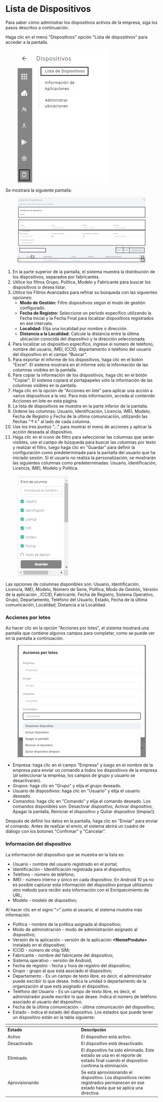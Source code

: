 # Lista de Dispositivos

Para saber cómo administrar los dispositivos activos de la empresa, siga los pasos descritos a continuación.

Haga clic en el menú "Dispositivos" opción "Lista de dispositivos" para acceder a la pantalla.

<figure><img src="../../../.gitbook/assets/image.png" alt=""><figcaption></figcaption></figure>

Se mostrará la siguiente pantalla:

<figure><img src="../../../.gitbook/assets/Captura de tela 2024-12-06 115036.png" alt=""><figcaption></figcaption></figure>

1. En la parte superior de la pantalla, el sistema muestra la distribución de los dispositivos, separados por fabricantes.
2. Utilice los filtros Grupo, Política, Modelo y Fabricante para buscar los dispositivos si desea listar.
3. Utilice los Filtros Avanzados para refinar su búsqueda con las siguientes opciones:
   * **Modo de Gestión:** Filtre dispositivos según el modo de gestión configurado.
   * **Fecha de Registro:** Seleccione un período específico utilizando la Fecha Inicial y la Fecha Final para localizar dispositivos registrados en ese intervalo.
   * **Localidad:** Elija una localidad por nombre o dirección.
   * **Distancia a la Localidad:** Calcule la distancia entre la última ubicación conocida del dispositivo y la dirección seleccionada.
4. Para localizar un dispositivo específico, ingrese el número de teléfono, nombre del usuario, IMEI, ICCID, departamento o teléfono del usuario del dispositivo en el campo "Buscar".
5. Para exportar el informe de los dispositivos, haga clic en el botón "Excel". El sistema mostrará en el informe sólo la información de las columnas visibles en la pantalla.
6. Para copiar la información de los dispositivos, haga clic en el botón "Copiar". El sistema copiará al portapapeles sólo la información de las columnas visibles en la pantalla.
7. Haga clic en la opción de "Acciones en lote" para aplicar una acción a varios dispositivos a la vez. Para más información, acceda al contenido Acciones en lote en esta página.
8. La lista de dispositivos se muestra en la parte inferior de la pantalla.&#x20;
9. Ordene las columnas: Usuario, Identificación, Licencia, IMEI, Modelo, Fecha de Registro y Fecha de la última comunicación, utilizando las flechas "↑↓" al lado de cada columna.
10. Use los tres puntos "..." para mostrar el menú de acciones y aplicar la acción deseada al dispositivo.
11. Haga clic en el ícono de filtro para seleccionar las columnas que serán visibles, use el campo de búsqueda para buscar las columnas por texto y realizar el filtro, luego haga clic en "Guardar" para definir la configuración como predeterminada para la pantalla del usuario que ha iniciado sesión. Si el usuario no realiza la personalización, se mostrarán las siguientes columnas como predeterminadas: Usuario, Identificación, Licencia, IMEI, Modelo y Política.

<figure><img src="../../../.gitbook/assets/image (181).png" alt=""><figcaption></figcaption></figure>

Las opciones de columnas disponibles son: Usuario, Identificación, Licencia, IMEI, Modelo, Número de Serie, Política, Modo de Gestión, Versión de la aplicación , ICCID, Fabricante, Fecha de Registro, Sistema Operativo, Grupo, Departamento, Teléfono del Usuario, Estado, Fecha de la última comunicación, Localidad, Distancia a la Localidad.

### Acciones por lotes

Ao hacer clic en la opción "Acciones por lotes", el sistema mostrará una pantalla que contiene algunos campos para completar, como se puede ver en la pantalla a continuación.

<figure><img src="../../../.gitbook/assets/image (122).png" alt="" width="563"><figcaption></figcaption></figure>

* Empresa: haga clic en el campo "Empresa" y luego en el nombre de la empresa para enviar un comando a todos los dispositivos de la empresa (al seleccionar la empresa, los campos de grupo y usuario se desactivarán).&#x20;
* Grupos: haga clic en "Grupo" y elija el grupo deseado.&#x20;
* Usuario de dispositivos: haga clic en "Usuario" y elija el usuario deseado.&#x20;
* Comandos: haga clic en "Comando" y elija el comando deseado. Los comandos disponibles son:  Desactivar dispositivo, Activar dispositivo, Apagar la pantalla, Reiniciar el dispositivo y Quitar dispositivo (limpiar)).

Después de definir los datos en la pantalla, haga clic en "Enviar" para enviar el comando. Antes de realizar el envío, el sistema abrirá un cuadro de diálogo con los botones "Confirmar" y "Cancelar".

### **Información del dispositivo**

La información del dispositivo que se muestra en la lista es:&#x20;

* Usuario - nombre del usuario registrado en el portal;&#x20;
* Identificación - Identificación registrada para el dispositivo;&#x20;
* Teléfono - número de teléfono;&#x20;
* IMEI - número interno y único en cada dispositivo. En Android 10 ya no es posible capturar esta información del dispositivo porque utilizamos otro método para recibir esta información con el Enriquecimiento de URL;&#x20;
* Modelo - modelo de dispositivo;&#x20;

Al hacer clic en el signo ">" junto al usuario, el sistema muestra más información.

* Política - nombre de la política asignada al dispositivo;&#x20;
* Modo de administración - modo de administración asignado al dispositivo;
* Versión de la aplicación - versión de la aplicación **\<NomeProduto>** instalado en el dispositivo;&#x20;
* ICCID - número de chip SIM;&#x20;
* Fabricante - nombre del fabricante del dispositivo;&#x20;
* Sistema operativo - versión de Android;&#x20;
* Fecha de registro - fecha y hora de registro del dispositivo;&#x20;
* Grupo - grupo al que está asociado el dispositivo;&#x20;
* Departamento - Es un campo de texto libre, es decir, el administrador puede escribir lo que desee. Indica la unidad o departamento de la organización al que está asignado el dispositivo.
* Teléfono del Usuario - Es un campo de texto libre, es decir, el administrador puede escribir lo que desee. Indica el número de teléfono asociado al usuario del dispositivo.
* Fecha de la última comunicación - última comunicación del dispositivo;&#x20;
* Estado - indica el estado del dispositivo. Los estados que puede tener un dispositivo están en la tabla siguiente:

<table data-header-hidden><thead><tr><th width="229"></th><th></th></tr></thead><tbody><tr><td><strong>Estado</strong></td><td><strong>Descripción</strong></td></tr><tr><td>Activo</td><td>El dispositivo está activo.</td></tr><tr><td>Desactivado</td><td>El dispositivo está desactivado.</td></tr><tr><td>Eliminado</td><td>El dispositivo ha sido eliminado. Este estado se usa en el reporte de estado final cuando el dispositivo confirma la eliminación.</td></tr><tr><td>Aprovisionando</td><td>Se está aprovisionando el dispositivo. Los dispositivos recién registrados permanecen en ese estado hasta que se aplica una directiva.</td></tr></tbody></table>
